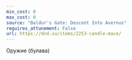 ```yaml
---
min_cost: 0
max_cost: 0
source: "Baldur's Gate: Descent Into Avernus"
requires_attunement: False
url: https://dnd.su/items/2253-candle-mace/
---
```


Оружие (булава)